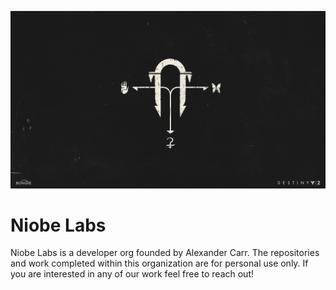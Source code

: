 ![Niobe Labs](https://github.com/niobe-labs/.github/raw/master/assets/black_armory.jpg)

# Niobe Labs

Niobe Labs is a developer org founded by Alexander Carr.  The repositories and work completed within this organization are for personal use only.  If you are interested in any of our work feel free to reach out!
